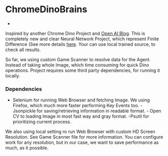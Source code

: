 # ChromeDinoBrains

-
Inspired by another Chrome Dino Project and [Open AI Blog](https://blog.openai.com). This is completely  new and clear Neural Network Project, which represent Finite Difference (See more details [here](https://blog.openai.com/evolution-strategies/). Your can use local trained source, to check all results. 

So far, we using custom Game Scanner to resolve data for the Agent. Instead of taking whole Image, which time consuming for quick Dino operations. Project requires some third party dependencies, for running it locally. 

### Dependencies 

- Selenium for running Web Browser and fetching Image. We using Firefox, which much more faster performing Key Events too. - Jsonpickle for saving/retrieving information in readable format. - Open CV to loading Image in most fast way and gray format. -Psutil for prioritizing current process. 

We also using local setting ro run Web Browser with custom HD Screen Resolution. See Game Scanner file for more information. You can configure work for any resolution, but in our case, we want to save performance as much, as it possible. 
